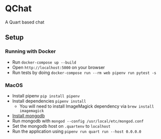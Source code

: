 # QChat

A Quart based chat

## Setup

### Running with Docker

- Run `docker-compose up --build`
- Open `http://localhost:5000` on your browser
- Run tests by doing `docker-compose run --rm web pipenv run pytest -s`

### MacOS

- Install pipenv `pip install pipenv`
- Install dependencies `pipenv install`
  - You will need to install ImageMagick dependency via `brew install imagemagick`
- [Install mongodb](https://docs.mongodb.com/manual/tutorial/install-mongodb-on-os-x/)
- Run mongodb with `mongod --config /usr/local/etc/mongod.conf`
- Set the mongodb host on `.quartenv` to `localhost`
- Run the application using `pipenv run quart run --host 0.0.0.0`
